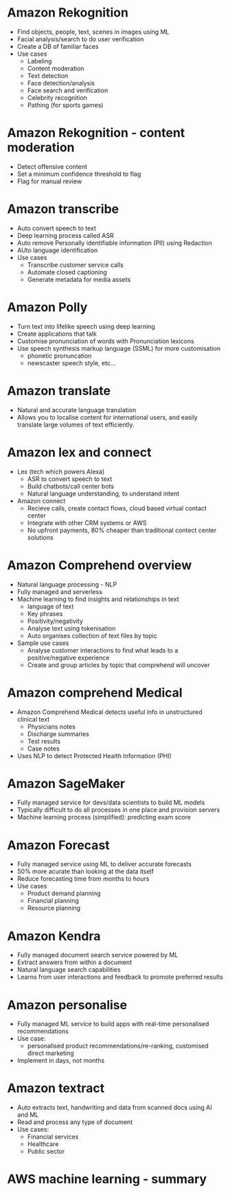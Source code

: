 # Amazon Rekognition  

* Find objects, people, text, scenes in images using ML
* Facial analysis/search to do user verification
* Create a DB of familiar faces
* Use cases
  * Labeling
  * Content moderation
  * Text detection
  * Face detection/analysis
  * Face search and verification
  * Celebrity recognition
  * Pathing (for sports games)

# Amazon Rekognition - content moderation

* Detect offensive content  
* Set a minimum confidence threshold to flag
* Flag for manual review

# Amazon transcribe

* Auto convert speech to text
* Deep learning process called ASR
* Auto remove Personally identifiable information (PII) using Redaction 
* AUto language identification
* Use cases
  * Transcribe customer service calls
  * Automate closed captioning
  * Generate metadata for media assets

# Amazon Polly

* Turn text into lifelike speech using deep learning
* Create applications that talk
* Customise pronunciation of words with Pronunciation lexicons
* Use speech synthesis markup language (SSML) for more customisation
  * phonetic pronuncation
  * newscaster speech style, etc...

# Amazon translate

* Natural and accurate language translation
* Allows you to localise content for international users, and easily translate large volumes of text efficiently.

# Amazon lex and connect

* Lex (tech which powers Alexa)
  * ASR to convert speech to text
  * Build chatbots/call center bots
  * Natural language understanding, to understand intent
* Amazon connect
  * Recieve calls, create contact flows, cloud based virtual contact center
  * Integrate with other CRM systems or AWS
  * No upfront payments, 80% cheaper than traditional contect center solutions

# Amazon Comprehend overview

* Natural language processing - NLP
* Fully managed and serverless
* Machine learning to find insights and relationships in text
  * language of text
  * Key phrases
  * Positivity/negativity
  * Analyse text using tokenisation
  * Auto organises collection of text files by topic
* Sample use cases
  * Analyse customer interactions to find what leads to a positive/negative experience
  * Create and group articles by topic that comprehend will uncover

# Amazon comprehend Medical

* Amazon Comprehend Medical detects useful info in unstructured clinical text
  * Physicians notes
  * Discharge summaries
  * Test results
  * Case notes
* Uses NLP to detect Protected Health Information (PHI)

# Amazon SageMaker

* Fully managed service for devs/data scientists to build ML models
* Typically difficult to do all processes in one place and provision servers
* Machine learning process (simplified): predicting exam score

# Amazon Forecast

* Fully managed service using ML to deliver accurate forecasts
* 50% more acurate than looking at the data itself
* Reduce forecasting time from months to hours
* Use cases
  * Product demand planning
  * Financial planning
  * Resource planning

# Amazon Kendra

* Fully managed document search service powered by ML
* Extract answers from within a document
* Natural language search capabilities
* Learns from user interactions and feedback to promote preferred results

# Amazon personalise

* Fully managed ML service to build apps with real-time personalised recommendations
* Use case:
  * personalised product recommendations/re-ranking, customised direct marketing
* Implement in days, not months

# Amazon textract

* Auto extracts text, handwriting and data from scanned docs using AI and ML
* Read and process any type of document
* Use cases:
  * Financial services
  * Healthcare
  * Public sector

# AWS machine learning - summary

